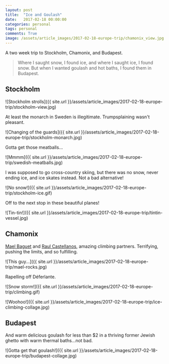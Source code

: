 ```yaml
---
layout: post
title:  "Ice and Goulash"
date:   2017-02-18 00:00:00
categories: personal
tags: personal
comments: True
image: /assets/article_images/2017-02-18-europe-trip/chamonix_view.jpg
---
```


A two week trip to Stockholm, Chamonix, and Budapest. 

> Where I saught snow, I found ice, and where I saught ice, I found snow. But when I wanted goulash and hot baths, I found them in Budapest.


## Stockholm

![Stockholm strolls]({{ site.url }}/assets/article_images/2017-02-18-europe-trip/stockholm-view.jpg)

At least the monarch in Sweden is illegitimate. Trumpsplaining wasn't pleasant.

![Changing of the guards]({{ site.url }}/assets/article_images/2017-02-18-europe-trip/stockholm-monarch.jpg)


Gotta get those meatballs...

![Mmmm]({{ site.url }}/assets/article_images/2017-02-18-europe-trip/swedish-meatballs.jpg)


I was supposed to go cross-country skiing, but there was no snow, never ending ice, and ice skates instead. Not a bad alternative!

![No snow!]({{ site.url }}/assets/article_images/2017-02-18-europe-trip/stockholm-ice.gif)

Off to the next stop in these beautiful planes!

![Tin-tin!]({{ site.url }}/assets/article_images/2017-02-18-europe-trip/tintin-vessel.jpg)

## Chamonix

[Mael Baguet][mael] and [Raul Castellanos][raul], amazing climbing partners. Terrifying, pushing the limits, and so fulfilling.


![This guy...]({{ site.url }}/assets/article_images/2017-02-18-europe-trip/mael-rocks.jpg)

Rapelling off Déferlante.

![Snow storm!]({{ site.url }}/assets/article_images/2017-02-18-europe-trip/climbing.gif)

![Woohoo!]({{ site.url }}/assets/article_images/2017-02-18-europe-trip/ice-climbing-collage.jpg)


## Budapest

And warm delicious goulash for less than $2 in a thriving former Jewish ghetto with warm thermal baths...not bad.

![Gotta get that goulash!]({{ site.url }}/assets/article_images/2017-02-18-europe-trip/budapest-collage.jpg)


[mael]: https://www.instagram.com/maelbaguet
[raul]: https://www.instagram.com/rcastellmx/